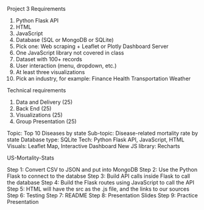 Project 3 Requirements

1. Python Flask API
2. HTML
3. JavaScript
4. Database (SQL or MongoDB or SQLite)
5. Pick one:
    Web scraping + Leaflet or Plotly
    Dashboard
    Server
8. One JavaScript library not covered in class
9. Dataset with 100+ records
10. User interaction (menu, dropdown, etc.)
11. At least three visualizations
12. Pick an industry, for example:
    Finance
    Health
    Transportation
    Weather

Technical requirements

1. Data and Delivery (25)
2. Back End (25)
3. Visualizations (25)
4. Group Presentation (25)

Topic: Top 10 Diseases by state
Sub-topic: Disease-related mortality rate by state
Database type: SQLite
Tech: Python Flask API, JavaScript, HTML
Visuals: Leaflet Map, Interactive Dashboard
New JS library: Recharts

US-Mortality-Stats

Step 1: Convert CSV to JSON and put into MongoDB
Step 2: Use the Python Flask to connect to the databse
Step 3: Build API calls inside Flask to call the database
Step 4: Build the Flask routes using JavaScript to call the API
Step 5: HTML will have the src as the .js file, and the links to our sources
Step 6: Testing
Step 7: README
Step 8: Presentation Slides
Step 9: Practice Presentation